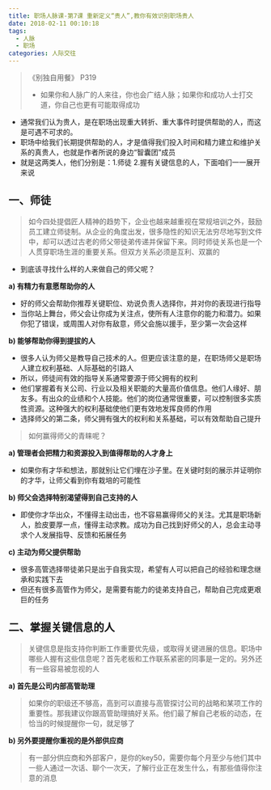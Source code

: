 ```yaml
---
title: 职场人脉课-第7课 重新定义“贵人”,教你有效识别职场贵人
date: 2018-02-11 00:10:18
tags: 
  - 人脉
  - 职场
categories: 人际交往
---
```


> 《别独自用餐》 P319
> - 如果你和人脉广的人来往，你也会广结人脉；如果你和成功人士打交道，你自己也更有可能取得成功

- 通常我们认为贵人，是在职场出现重大转折、重大事件时提供帮助的人，而这是可遇不可求的。
- 职场中给我们长期提供帮助的人，才是值得我们投入时间和精力建立和维护关系的真贵人，也就是作者所说的身边“智囊团”成员
- 就是这两类人，他们分别是：1.师徒 2.握有关键信息的人，下面咱们一一展开来说


<!--more-->

一、师徒
---

> 如今四处提倡匠人精神的趋势下，企业也越来越重视在常规培训之外，鼓励员工建立师徒制。从企业的角度出发，很多隐性的知识无法穷尽地写到文件中，却可以透过古老的师父带徒弟传递并保留下来。同时师徒关系也是一个人贯穿职场生涯的重要关系。但双方关系必须是互利、双赢的

- 到底该寻找什么样的人来做自己的师父呢？

**a) 有精力有意愿帮助你的人**

- 好的师父会帮助你推荐关键职位、劝说负责人选择你，并对你的表现进行指导
- 当你站上舞台，师父会让你成为关注点，使所有人注意你的能力和潜力。如果你犯了错误，或周围人对你有敌意，师父会施以援手，至少第一次会这样

**b) 能够帮助你得到提拔的人**

- 很多人认为师父是教导自己技术的人。但更应该注意的是，在职场师父是职场人建立权利基础、人际基础的引路人
- 所以，师徒间有效的指导关系通常要源于师父拥有的权利
- 他们掌握着有关公司、行业以及相关职能的大量高价值信息。他们人缘好、朋友多。有出众的业绩和个人技能。他们的岗位通常很重要，可以控制很多实质性资源。这种强大的权利基础使他们更有效地发挥良师的作用
- 选择师父的第二条，师父拥有强大的权利和关系基础，可以有效帮助自己提升

> 如何赢得师父的青睐呢？

**a) 管理者会把精力和资源投入到值得帮助的人才身上**

- 如果你有才华和想法，那就别让它们埋在沙子里。在关键时刻的展示并证明你的才华，让师父看到你有栽培的可能性

**b) 师父会选择特别渴望得到自己支持的人**

- 即使你才华出众，不懂得主动出击，也不容易赢得师父的关注。尤其是职场新人，脸皮要厚一点，懂得主动求教。成功为自己找到好师父的人，总会主动寻求个人发展指导、反馈和拓展任务

**c) 主动为师父提供帮助**

- 很多高管选择带徒弟只是出于自我实现，希望有人可以把自己的经验和理念继承和实践下去
- 但还有很多高管作为师父，是需要有能力的徒弟支持自己，帮助自己完成更艰巨的任务

二、掌握关键信息的人
---

> 关键信息是指支持你判断工作重要优先级，或取得关键进展的信息。职场中哪些人握有这些信息呢？首先老板和工作联系紧密的同事是一定的。另外还有一些容易被忽视的人

**a) 首先是公司内部高管助理**

> 如果你的职级还不够高，高到可以直接与高管探讨公司的战略和某项工作的重要性。那我建议你跟高管助理搞好关系。他们最了解自己老板的动态，在恰当的时候提醒你一句，就足够了

**b) 另外要提醒你重视的是外部供应商**

> 有一部分供应商和外部客户，是你的key50，需要你每个月至少与他们其中一些人通过一次话、聊个一次天，了解行业正在发生什么，有那些值得你注意的消息
